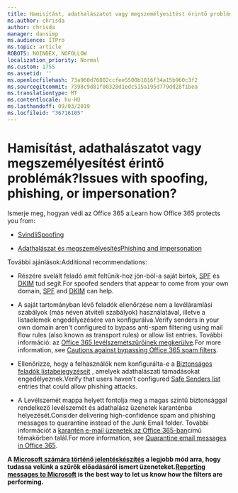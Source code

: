 ```yaml
---
title: Hamisítást, adathalászatot vagy megszemélyesítést érintő problémák?
ms.author: chrisda
author: chrisda
manager: dansimp
ms.audience: ITPro
ms.topic: article
ROBOTS: NOINDEX, NOFOLLOW
localization_priority: Normal
ms.custom: 1755
ms.assetid: ''
ms.openlocfilehash: 73a960d76802ccfee5500b1816f34a15b960c3f2
ms.sourcegitcommit: 7398c9d81f00328d1edc515a195d779dd28f1bea
ms.translationtype: MT
ms.contentlocale: hu-HU
ms.lasthandoff: 09/03/2019
ms.locfileid: "36716105"
---
```

# <a name="issues-with-spoofing-phishing-or-impersonation"></a><span data-ttu-id="21218-102">Hamisítást, adathalászatot vagy megszemélyesítést érintő problémák?</span><span class="sxs-lookup"><span data-stu-id="21218-102">Issues with spoofing, phishing, or impersonation?</span></span>

<span data-ttu-id="21218-103">Ismerje meg, hogyan védi az Office 365 a:</span><span class="sxs-lookup"><span data-stu-id="21218-103">Learn how Office 365 protects you from:</span></span>

- [<span data-ttu-id="21218-104">Svindli</span><span class="sxs-lookup"><span data-stu-id="21218-104">Spoofing</span></span>](https://docs.microsoft.com/office365/securitycompliance/anti-spoofing-protection)

- [<span data-ttu-id="21218-105">Adathalászat és megszemélyesítés</span><span class="sxs-lookup"><span data-stu-id="21218-105">Phishing and impersonation</span></span>](https://docs.microsoft.com/office365/securitycompliance/atp-anti-phishing)

<span data-ttu-id="21218-106">További ajánlások:</span><span class="sxs-lookup"><span data-stu-id="21218-106">Additional recommendations:</span></span>

- <span data-ttu-id="21218-107">Részére svelált feladó amit feltűnik-hoz jön-ból-a saját birtok, [SPF](https://docs.microsoft.com/office365/securitycompliance/set-up-spf-in-office-365-to-help-prevent-spoofing) és [DKIM](https://docs.microsoft.com/office365/securitycompliance/use-dkim-to-validate-outbound-email) tud segít.</span><span class="sxs-lookup"><span data-stu-id="21218-107">For spoofed senders that appear to come from your own domain, [SPF](https://docs.microsoft.com/office365/securitycompliance/set-up-spf-in-office-365-to-help-prevent-spoofing) and [DKIM](https://docs.microsoft.com/office365/securitycompliance/use-dkim-to-validate-outbound-email) can help.</span></span>

- <span data-ttu-id="21218-108">A saját tartományban lévő feladók ellenőrzése nem a levéláramlási szabályok (más néven átviteli szabályok) használatával, illetve a listaelemek engedélyezésére van konfigurálva.</span><span class="sxs-lookup"><span data-stu-id="21218-108">Verify senders in your own domain aren't configured to bypass anti-spam filtering using mail flow rules (also known as transport rules) or allow list entries.</span></span> <span data-ttu-id="21218-109">További információ: az [Office 365 levélszemétszűrőinek megkerülve](https://docs.microsoft.com/exchange/troubleshoot/antispam/cautions-against-bypassing-spam-filters).</span><span class="sxs-lookup"><span data-stu-id="21218-109">For more information, see [Cautions against bypassing Office 365 spam filters](https://docs.microsoft.com/exchange/troubleshoot/antispam/cautions-against-bypassing-spam-filters).</span></span>

- <span data-ttu-id="21218-110">Ellenőrizze, hogy a felhasználók nem konfigurálta-e a [Biztonságos feladók listabejegyzéseit](https://support.office.com/article/BE1BAEA0-BEAB-4A30-B968-9004332336CE) , amelyek adathalászati támadásokat engedélyeznek.</span><span class="sxs-lookup"><span data-stu-id="21218-110">Verify that users haven't configured [Safe Senders list](https://support.office.com/article/BE1BAEA0-BEAB-4A30-B968-9004332336CE) entries that could allow phishing attacks.</span></span>

- <span data-ttu-id="21218-111">A Levélszemét mappa helyett fontolja meg a magas szintű biztonsággal rendelkező levélszemét és adathalász üzenetek karanténba helyezését.</span><span class="sxs-lookup"><span data-stu-id="21218-111">Consider delivering high-confidence spam and phishing messages to quarantine instead of the Junk Email folder.</span></span> <span data-ttu-id="21218-112">További információt a [karantén e-mail üzenetek az Office 365-ban](https://docs.microsoft.com/office365/securitycompliance/quarantine-email-messages)című témakörben talál.</span><span class="sxs-lookup"><span data-stu-id="21218-112">For more information, see [Quarantine email messages in Office 365](https://docs.microsoft.com/office365/securitycompliance/quarantine-email-messages).</span></span>

<span data-ttu-id="21218-113">**A [Microsoft számára történő jelentéskészítés](https://support.office.com/article/b5caa9f1-cdf3-4443-af8c-ff724ea719d2) a legjobb mód arra, hogy tudassa velünk a szűrők előadásáról ismert üzeneteket.**</span><span class="sxs-lookup"><span data-stu-id="21218-113">**[Reporting messages to Microsoft](https://support.office.com/article/b5caa9f1-cdf3-4443-af8c-ff724ea719d2) is the best way to let us know how the filters are performing.**</span></span>

